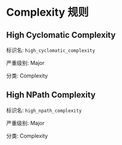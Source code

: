 # Complexity 规则

## High Cyclomatic Complexity

标识名: `high_cyclomatic_complexity`

严重级别: Major

分类: Complexity





## High NPath Complexity

标识名: `high_npath_complexity`

严重级别: Major

分类: Complexity



